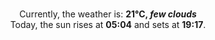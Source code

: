 <p  align="center"><br/>Currently, the weather is: <b> 21°C, <i>few clouds</i></b></br>Today, the sun rises at <b>05:04</b> and sets at <b>19:17</b>.</p>